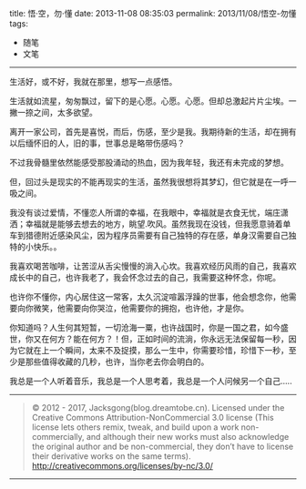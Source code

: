 title: 悟·空，勿·懂
date: 2013-11-08 08:35:03
permalink: 2013/11/08/悟空-勿懂
tags:
- 随笔
- 文笔

---

生活好，或不好，我就在那里，想写一点感悟。

<!--more-->
生活就如流星，匆匆飘过，留下的是心愿。心愿。心愿。但却总激起片片尘埃。一撇一捺之间，太多欲望。

离开一家公司，首先是喜悦，而后，伤感，至少是我。我期待新的生活，却在拥有以后缅怀旧的人，旧的事，世事总是略带伤感吗？

不过我骨髓里依然能感受那股涌动的热血，因为我年轻，我还有未完成的梦想。

但，回过头是现实的不能再现实的生活，虽然我很想将其梦幻，但它就是在一呼一吸之间。

我没有谈过爱情，不懂恋人所谓的幸福，在我眼中，幸福就是衣食无忧，端庄潇洒；幸福就是能够去想去的地方，眺望.吹风。虽然我现在没钱，但我愿意骑着单车到猎德附近感染风尘，因为程序员需要有自己独特的存在感，单身汉需要自己独特的小快乐。。

我喜欢喝苦咖啡，让苦涩从舌尖慢慢的淌入心坎。我喜欢经历风雨的自己，我喜欢成长中的自己，也许我老了，我会怀念过去的自己，我需要这种怀念，你呢。

也许你不懂你，内心居住这一常客，太久沉淀喧嚣浮躁的世事，他会想念你，他需要向你微笑，他需要向你哭泣，他需要你的拥抱，也许他，才是你。

你知道吗？人生何其短暂，一切沧海一粟，也许战国时，你是一国之君，如今盛世，你又在何方？能在何方？！但，正如时间的流淌，你永远无法保留每一秒，因为它就在上一个瞬间，太来不及捉摸，那么一生中，你需要珍惜，珍惜下一秒，至少是那些值得收藏的几秒，也许，当你老去你会明白的。

我总是一个人听着音乐，我总是一个人思考着，我总是一个人问候另一个自己…..

---

> © 2012 - 2017, Jacksgong(blog.dreamtobe.cn). Licensed under the Creative Commons Attribution-NonCommercial 3.0 license (This license lets others remix, tweak, and build upon a work non-commercially, and although their new works must also acknowledge the original author and be non-commercial, they don’t have to license their derivative works on the same terms). http://creativecommons.org/licenses/by-nc/3.0/

---
